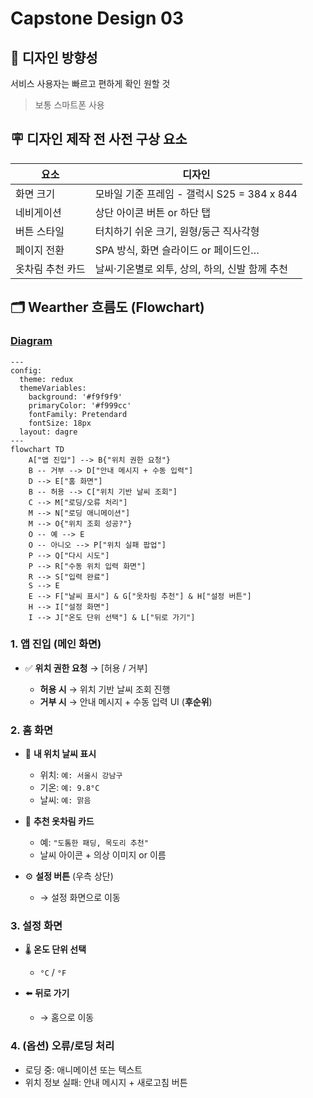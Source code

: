 # Capstone Design 03

## 📱 디자인 방향성
서비스 사용자는 빠르고 편하게 확인 원할 것
> 보통 스마트폰 사용

## 🪧 디자인 제작 전 사전 구상 요소
요소 | 디자인
---|---
화면 크기 | 모바일 기준 프레임 - 갤럭시 S25 = 384 x 844
네비게이션 |	상단 아이콘 버튼 or 하단 탭
버튼 스타일 |	터치하기 쉬운 크기, 원형/둥근 직사각형
페이지 전환 |	SPA 방식, 화면 슬라이드 or 페이드인…
옷차림 추천 카드 | 날씨·기온별로 외투, 상의, 하의, 신발 함께 추천

## 🗂️ Wearther 흐름도 (Flowchart)
### [Diagram](https://mermaid.live/edit#pako:eNpNksFq20AQhl9l2GsTAj3qUGjstElp2kN7iqSDiDZ2IJaMKh2CMZhUAREbQopMZaMUBZzEhhYUY5wU8kSe2XfIamMnuu3s__3z785ui-27Nmcaq3lWsw7fq4YD8F6n_h3QbUh_Tk1YX38Hmy1KQ_qfwGLeE_0UaBjT9F-7gDclAOJ3RMOJQiv6Cn3IMU8ATzKKx0BXuRj2zBfH4i7HeUc5qjIuwpMZ4CSmbkq3HXgDFCV4PgB5Asyupa0wVhS-pYtBBGIQ42Sm-lWft5-ZLVV80Jex4iKVLc1X5aNOyT3lY7x5BJrLW5TFbZ3CEWV9wGkozh6XsdtK21lppeQdpXySLcd4HgJ2x_LuQGEmfl6WgM86_hrhVQqLvCOnYpZPuqtLAePJBiUjvE6Apgne_FXmXQV8WQJA_Qy7UTGjyxmdJiXk62rk1B2Jnpy1GqfJ1liDew3r0Jbv2ypwg_l13uAG0-TS5gdWcOQbzHDaErUC3_127OwzzfcCvsY8N6jVmXZgHf2QVdC0LZ9XDy35Txovu03L2XPd17rmFVlLP3ds7lXcwPGZ9rb9BDRAEqE)

```mermaid
---
config:
  theme: redux
  themeVariables:
    background: '#f9f9f9'
    primaryColor: '#f999cc'
    fontFamily: Pretendard
    fontSize: 18px
  layout: dagre
---
flowchart TD
    A["앱 진입"] --> B{"위치 권한 요청"}
    B -- 거부 --> D["안내 메시지 + 수동 입력"]
    D --> E["홈 화면"]
    B -- 허용 --> C["위치 기반 날씨 조회"]
    C --> M["로딩/오류 처리"]
    M --> N["로딩 애니메이션"]
    M --> O{"위치 조회 성공?"}
    O -- 예 --> E
    O -- 아니오 --> P["위치 실패 팝업"]
    P --> Q["다시 시도"]
    P --> R["수동 위치 입력 화면"]
    R --> S["입력 완료"]
    S --> E
    E --> F["날씨 표시"] & G["옷차림 추천"] & H["설정 버튼"]
    H --> I["설정 화면"]
    I --> J["온도 단위 선택"] & L["뒤로 가기"]
```

### 1. 앱 진입 (메인 화면)

- ✅ **위치 권한 요청** → [허용 / 거부]

  - **허용 시** → 위치 기반 날씨 조회 진행  
  - **거부 시** → 안내 메시지 + 수동 입력 UI (**후순위**)

### 2. 홈 화면

- 🧭 **내 위치 날씨 표시**
  - 위치: `예: 서울시 강남구`
  - 기온: `예: 9.8°C`
  - 날씨: `예: 맑음`

- 👕 **추천 옷차림 카드**
  - 예: `"도톰한 패딩, 목도리 추천"`
  - 날씨 아이콘 + 의상 이미지 or 이름

- ⚙️ **설정 버튼** (우측 상단)
  - → 설정 화면으로 이동

### 3. 설정 화면

- 🌡️ **온도 단위 선택**
  - `°C` / `°F`

- ⬅️ **뒤로 가기**
  - → 홈으로 이동

### 4. (옵션) 오류/로딩 처리

- 로딩 중: 애니메이션 또는 텍스트  
- 위치 정보 실패: 안내 메시지 + 새로고침 버튼
